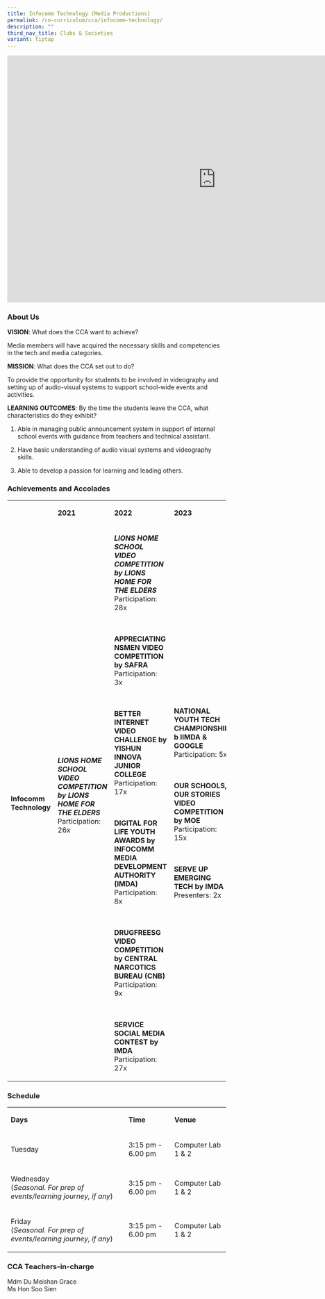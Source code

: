 ```yaml
---
title: Infocomm Technology (Media Productions)
permalink: /co-curriculum/cca/infocomm-technology/
description: ""
third_nav_title: Clubs & Societies
variant: tiptap
---
```

<div class="iframe-wrapper"><iframe height="569" width="960" allowfullscreen="true" frameborder="0" src="https://docs.google.com/presentation/d/1YOzuvRbKSmaRVl--NqZFqu0bYOhA-WwJY-9h1dV8Aw8/embed?start=true&amp;loop=true&amp;delayms=3000"></iframe></div><h3>About Us</h3><p><strong>VISION</strong>: What does the CCA want to achieve?&nbsp;</p><p>Media members will have acquired the necessary skills and competencies in the tech and media categories.</p><p><strong>MISSION</strong>: What does the CCA set out to do?</p><p>To provide the opportunity for students to be involved in videography and setting up of audio-visual systems to support school-wide events and activities.</p><p><strong>LEARNING OUTCOMES</strong>: By the time the students leave the CCA, what characteristics do they exhibit?</p><ol data-tight="true" class="tight"><li><p>Able in managing public announcement system in support of internal school events with guidance from teachers and technical assistant.</p></li><li><p>Have basic understanding of audio visual systems and videography skills.</p></li><li><p>Able to develop a passion for learning and leading others.</p></li></ol><h3>Achievements and Accolades</h3><table><tbody><tr><td rowspan="1" colspan="1"><p><strong>&nbsp;</strong></p></td><td rowspan="1" colspan="1"><p><strong>2021</strong></p></td><td rowspan="1" colspan="1"><p><strong>2022</strong></p></td><td rowspan="1" colspan="1"><p><strong>2023</strong></p></td></tr><tr><td rowspan="1" colspan="1"><p><strong>Infocomm Technology</strong></p></td><td rowspan="1" colspan="1"><p><strong><em>LIONS HOME SCHOOL VIDEO COMPETITION by LIONS HOME FOR THE ELDERS</em></strong><br>Participation: 26x</p><p><strong>&nbsp;</strong></p></td><td rowspan="1" colspan="1"><p><strong><em>LIONS HOME SCHOOL VIDEO COMPETITION by LIONS HOME FOR THE ELDERS</em></strong><br>Participation: 28x</p><p><strong>&nbsp;</strong></p><p><strong>APPRECIATING NSMEN VIDEO COMPETITION by SAFRA</strong><br>Participation: 3x</p><p>&nbsp;</p><p><strong>BETTER INTERNET VIDEO CHALLENGE by YISHUN INNOVA JUNIOR COLLEGE</strong><br>Participation: 17x</p><p>&nbsp;</p><p><strong>DIGITAL FOR LIFE YOUTH AWARDS by INFOCOMM MEDIA DEVELOPMENT AUTHORITY (IMDA)</strong><br>Participation: 8x</p><p>&nbsp;</p><p><strong>DRUGFREESG VIDEO COMPETITION by CENTRAL NARCOTICS BUREAU (CNB)</strong><br>Participation: 9x</p><p>&nbsp;</p><p><strong>SERVICE SOCIAL MEDIA CONTEST by IMDA</strong><br>Participation: 27x</p></td><td rowspan="1" colspan="1"><p><strong>NATIONAL YOUTH TECH CHAMPIONSHIP b IIMDA &amp; GOOGLE</strong><br>Participation: 5x</p><p>&nbsp;</p><p><strong>OUR SCHOOLS, OUR STORIES VIDEO COMPETITION by MOE</strong><br>Participation: 15x</p><p>&nbsp;</p><p><strong>SERVE UP EMERGING TECH by IMDA</strong><br>Presenters: 2x</p></td></tr></tbody></table><h3>Schedule</h3><table><tbody><tr><td rowspan="1" colspan="1"><p><strong>Days</strong></p></td><td rowspan="1" colspan="1"><p><strong>Time</strong></p></td><td rowspan="1" colspan="1"><p><strong>Venue</strong></p></td></tr><tr><td rowspan="2" colspan="1"><p>Tuesday</p></td><td rowspan="2" colspan="1"><p>3:15 pm - 6.00 pm</p></td><td rowspan="2" colspan="1"><p>Computer Lab 1 &amp; 2</p></td></tr><tr></tr><tr><td rowspan="1" colspan="1"><p>Wednesday<br>(<em>Seasonal. For prep of events/learning journey, if any</em>)</p></td><td rowspan="1" colspan="1"><p>3:15 pm - 6.00 pm</p></td><td rowspan="1" colspan="1"><p>Computer Lab 1 &amp; 2</p></td></tr><tr><td rowspan="1" colspan="1"><p>Friday<br>(<em>Seasonal. For prep of events/learning journey, if any</em>)</p></td><td rowspan="1" colspan="1"><p>3:15 pm - 6.00 pm</p></td><td rowspan="1" colspan="1"><p>Computer Lab 1 &amp; 2</p></td></tr></tbody></table><h3>CCA Teachers-in-charge</h3><p>Mdm Du Meishan Grace <br>Ms Hon Soo Sien</p>